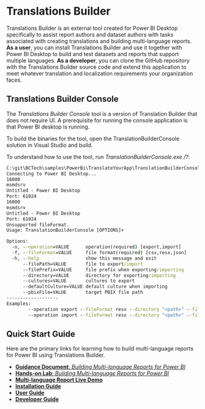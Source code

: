 # Translations Builder

Translations Builder is an external tool created for Power BI Desktop
specifically to assist report authors and dataset authors with tasks
associated with creating translations and building multi-language
reports. **As a user**, you can install Translations Builder and use it
together with Power BI Desktop to build and test datasets and reports
that support multiple languages. **As a developer**, you can clone the
GitHub repository with the Translations Builder source code and extend
this application to meet whatever translation and localization
requirements your organization faces.

## Translations Builder Console

The *Translations Builder Console* tool is a version of Translation Builder that does not require UI. A prerequisite for running the console application is that Power BI desktop is running.

To build the binaries for the tool, open the TranslationBuilderConsole solution in Visual Studio and build.

To understand how to use the tool, run *TranslationBuilderConsole.exe /?*:

``` cmd
C:\git\BCTech\samples\PowerBi\TranslateYourApp\TranslationBuilderConsole\bin\Debug\net6.0-windows>TranslationsBuilderConsole.exe /?
Connecting to Power BI Desktop...
16000
msmdsrv
Untitled - Power BI Desktop
Port: 61024
16000
msmdsrv
Untitled - Power BI Desktop
Port: 61024
Unsupported fileFormat.
Usage: TranslationBuilderConsole [OPTIONS]+

Options:
  -o, --operation=VALUE      operation(required) [export,import]
  -f, --fileFormat=VALUE     file format(required) [csv,resx,json]
  -h, --help                 show this message and exit
      --filePath=VALUE       file to export/import
      --filePrefix=VALUE     file prefix when exporting/importing
      --directory=VALUE      directory for exporting/importing
      --cultures=VALUE       cultures to export
      --defaultCulture=VALUE default culture when importing
      --pbixFile=VALUE       target PBIX file path
-------------------
Examples:
        --operation export --fileFormat resx --directory "<path>" --filePrefix "FinanceApp" --cultures "en-US,fr-FR,da-DK"
        --operation import --fileFormat resx --directory "<path>" --filePrefix "FinanceApp" --defaultCulture "en-US"
```



## Quick Start Guide
Here are the primary links for learning how to build multi-language reports for Power BI using Translations Builder.
 - [**Guidance Document**: *Building Multi-language Reports for Power BI*](Docs/Building%20Multi-language%20Reports%20in%20Power%20BI.md)
 - [**Hands-on Lab**: *Building Multi-language Reports for Power BI*](Labs/Hands-on%20Lab%20-%20Building%20Multi-language%20Reports%20for%20Power%20BI.md)
 - [**Multi-language Report Live Demo**](https://multilanguagereportdemo.azurewebsites.net)
 - [**Installation Guide**](Docs/Installation%20Guide.md)
 - [**User Guide**](Docs/User%20Guide.md)
 - [**Developer Guide**](Docs/Developer%20Guide.md)